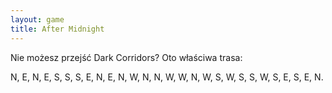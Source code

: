 ```yaml
---
layout: game
title: After Midnight
---
```


Nie możesz przejść Dark Corridors? Oto właściwa trasa:

N, E, N, E, S, S, S, E, N, E, N, W, N, N, W, W, N, W, S, W, S, S,
W, S, E, S, E, N.
